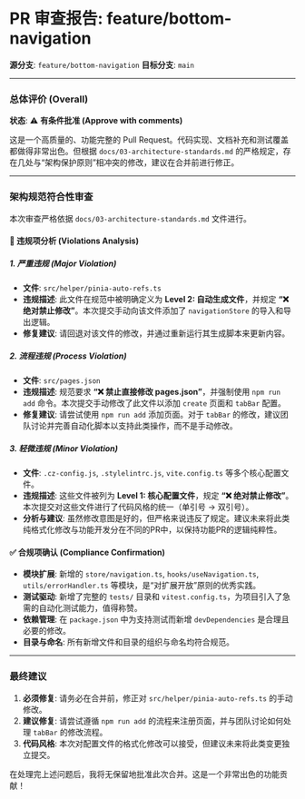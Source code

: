 # PR 审查报告: feature/bottom-navigation

**源分支**: `feature/bottom-navigation`
**目标分支**: `main`

---

### **总体评价 (Overall)**

**状态**: ⚠️ **有条件批准 (Approve with comments)**

这是一个高质量的、功能完整的 Pull Request。代码实现、文档补充和测试覆盖都做得非常出色。但根据 `docs/03-architecture-standards.md` 的严格规定，存在几处与“架构保护原则”相冲突的修改，建议在合并前进行修正。

---

### **架构规范符合性审查**

本次审查严格依据 `docs/03-architecture-standards.md` 文件进行。

#### 🚨 **违规项分析 (Violations Analysis)**

##### **1. 严重违规 (Major Violation)**

*   **文件**: `src/helper/pinia-auto-refs.ts`
*   **违规描述**: 此文件在规范中被明确定义为 **Level 2: 自动生成文件**，并规定 **“❌ 绝对禁止修改”**。本次提交手动向该文件添加了 `navigationStore` 的导入和导出逻辑。
*   **修复建议**: 请回退对该文件的修改，并通过重新运行其生成脚本来更新内容。

##### **2. 流程违规 (Process Violation)**

*   **文件**: `src/pages.json`
*   **违规描述**: 规范要求 **“❌ 禁止直接修改 pages.json”**，并强制使用 `npm run add` 命令。本次提交手动修改了此文件以添加 `create` 页面和 `tabBar` 配置。
*   **修复建议**: 请尝试使用 `npm run add` 添加页面。对于 `tabBar` 的修改，建议团队讨论并完善自动化脚本以支持此类操作，而不是手动修改。

##### **3. 轻微违规 (Minor Violation)**

*   **文件**: `.cz-config.js`, `.stylelintrc.js`, `vite.config.ts` 等多个核心配置文件。
*   **违规描述**: 这些文件被列为 **Level 1: 核心配置文件**，规定 **“❌ 绝对禁止修改”**。本次提交对这些文件进行了代码风格的统一（单引号 -> 双引号）。
*   **分析与建议**: 虽然修改意图是好的，但严格来说违反了规定。建议未来将此类纯格式化修改与功能开发分在不同的PR中，以保持功能PR的逻辑纯粹性。

#### ✅ **合规项确认 (Compliance Confirmation)**

*   **模块扩展**: 新增的 `store/navigation.ts`, `hooks/useNavigation.ts`, `utils/errorHandler.ts` 等模块，是“对扩展开放”原则的优秀实践。
*   **测试驱动**: 新增了完整的 `tests/` 目录和 `vitest.config.ts`，为项目引入了急需的自动化测试能力，值得称赞。
*   **依赖管理**: 在 `package.json` 中为支持测试而新增 `devDependencies` 是合理且必要的修改。
*   **目录与命名**: 所有新增文件和目录的组织与命名均符合规范。

---

### **最终建议**

1.  **必须修复**: 请务必在合并前，修正对 `src/helper/pinia-auto-refs.ts` 的手动修改。
2.  **建议修复**: 请尝试遵循 `npm run add` 的流程来注册页面，并与团队讨论如何处理 `tabBar` 的修改流程。
3.  **代码风格**: 本次对配置文件的格式化修改可以接受，但建议未来将此类变更独立提交。

在处理完上述问题后，我将无保留地批准此次合并。这是一个非常出色的功能贡献！
